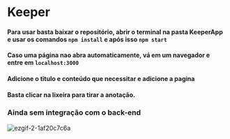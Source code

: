 # Keeper

#### Para usar basta baixar o repositório, abrir o terminal na pasta KeeperApp e usar os comandos `npm install` e após isso `npm start`

#### Caso uma página nao abra automaticamente, vá em um navegador e entre em  `localhost:3000`

#### Adicione o titulo e conteúdo que necessitar e adicione a pagina
#### Basta clicar na lixeira para tirar a anotação.



### Ainda sem integração com o back-end

![ezgif-2-1af20c7c6a](https://user-images.githubusercontent.com/36806973/165654611-670e254d-2a52-4222-91c9-b2e3d7a91bf8.gif)
